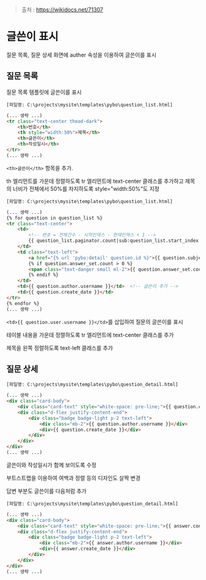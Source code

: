 > 출처 : https://wikidocs.net/71307



# 글쓴이 표시

 질문 목록, 질문 상세 화면에 auther 속성을 이용하여 글쓴이를 표시



## 질문 목록

질문 목록 템플릿에 글쓴이를 표시

`[파일명: C:\projects\mysite\templates\pybo\question_list.html]`

```html
(... 생략 ...)
<tr class="text-center thead-dark">
    <th>번호</th>
    <th style="width:50%">제목</th>
    <th>글쓴이</th>
    <th>작성일시</th>
</tr>
(... 생략 ...)
```

`<th>글쓴이</th>` 항목을 추가.

th 엘리먼트를 가운데 정렬하도록 tr 엘리먼트에 text-center 클래스를 추가하고 제목의 너비가 전체에서 50%를 차지하도록 style="width:50%"도 지정

`[파일명: C:\projects\mysite\templates\pybo\question_list.html]`

```html
(... 생략 ...)
{% for question in question_list %}
<tr class="text-center">
    <td>
        <!-- 번호 = 전체건수 - 시작인덱스 - 현재인덱스 + 1 -->
        {{ question_list.paginator.count|sub:question_list.start_index|sub:forloop.counter0|add:1 }}
    </td>
    <td class="text-left">
        <a href="{% url 'pybo:detail' question.id %}">{{ question.subject }}</a>
        {% if question.answer_set.count > 0 %}
        <span class="text-danger small ml-2">{{ question.answer_set.count }}</span>
        {% endif %}
    </td>
    <td>{{ question.author.username }}</td>  <!-- 글쓴이 추가 -->
    <td>{{ question.create_date }}</td>
</tr>
{% endfor %}
(... 생략 ...)
```

`<td>{{ question.user.username }}</td>`를 삽입하여 질문의 글쓴이를 표시

테이블 내용을 가운데 정렬하도록 tr 엘리먼트에 text-center 클래스를 추가

제목을 왼쪽 정렬하도록 text-left 클래스를 추가



## 질문 상세

`[파일명: C:\projects\mysite\templates\pybo\question_detail.html]`

```html
(... 생략 ...)
<div class="card-body">
    <div class="card-text" style="white-space: pre-line;">{{ question.content }}</div>
    <div class="d-flex justify-content-end">
        <div class="badge badge-light p-2 text-left">
            <div class="mb-2">{{ question.author.username }}</div>
            <div>{{ question.create_date }}</div>
        </div>
    </div>
</div>
(... 생략 ...)
```

글쓴이와 작성일시가 함께 보이도록 수정

부트스트랩을 이용하여 여백과 정렬 등의 디자인도 살짝 변경

답변 부분도 글쓴이를 다음처럼 추가

`[파일명: C:\projects\mysite\templates\pybo\question_detail.html]`

```html
(... 생략 ...)
<div class="card-body">
    <div class="card-text" style="white-space: pre-line;">{{ answer.content }}</div>
    <div class="d-flex justify-content-end">
        <div class="badge badge-light p-2 text-left">
            <div class="mb-2">{{ answer.author.username }}</div>
            <div>{{ answer.create_date }}</div>
        </div>
    </div>
</div>
(... 생략 ...)
```

